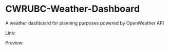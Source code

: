 # CWRUBC-Weather-Dashboard
A weather dashboard for planning purposes powered by OpenWeather API

Link:


Preview:


